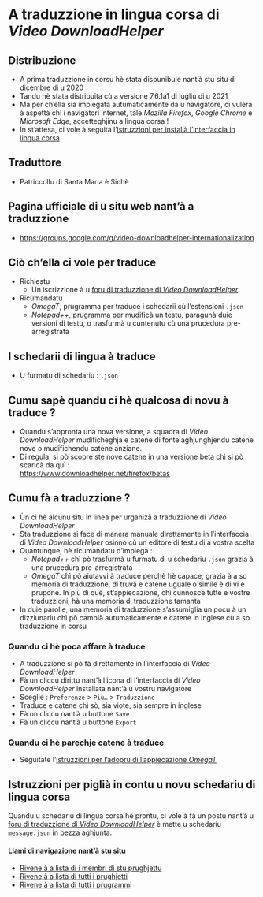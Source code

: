 # A traduzzione in lingua corsa di _Video DownloadHelper_

## Distribuzione
- A prima traduzzione in corsu hè stata dispunibule nant’à stu situ di dicembre di u 2020
- Tandu hè stata distribuita cù a versione 7.6.1a1 di lugliu di u 2021
- Ma per ch’ella sia impiegata autumaticamente da u navigatore, ci vulerà à aspettà chì i navigatori internet, tale _Mozilla Firefox_, _Google Chrome_ è _Microsoft Edge_, accetteghjinu a lingua corsa !
- In st’attesa, ci vole à seguità l’[istruzzioni per installà l’interfaccia in lingua corsa](Installazione.md)

## Traduttore
- Patriccollu di Santa Maria è Sichè

## Pagina ufficiale di u situ web nant’à a traduzzione
- https://groups.google.com/g/video-downloadhelper-internationalization

## Ciò ch’ella ci vole per traduce
- Richiestu
  - Un iscrizzione à u [foru di traduzzione di _Video DownloadHelper_](https://groups.google.com/g/video-downloadhelper-internationalization)
- Ricumandatu
  - _OmegaT_, prugramma per traduce i schedarii cù l’estensioni `.json`
  - _Notepad++_, prugramma per mudificà un testu, paragunà duie versioni di testu, o trasfurmà u cuntenutu cù una prucedura pre-arregistrata

## I schedarii di lingua à traduce

- U furmatu di schedariu : `.json`

## Cumu sapè quandu ci hè qualcosa di novu à traduce ?

- Quandu s’appronta una nova versione, a squadra di _Video DownloadHelper_ mudificheghja e catene di fonte aghjunghjendu catene nove o mudifichendu catene anziane.
- Di regula, si pò scopre ste nove catene in una versione beta chì si pò scaricà da quì :  
  https://www.downloadhelper.net/firefox/betas

## Cumu fà a traduzzione ?

- Ùn ci hè alcunu situ in linea per urganizà a traduzzione di _Video DownloadHelper_
- Sta traduzzione si face di manera manuale direttamente in l’interfaccia di _Video DownloadHelper_ osinnò cù un editore di testu di a vostra scelta
- Quantunque, hè ricumandatu d’impiegà :
  - _Notepad++_ chì pò trasfurmà u furmatu di u schedariu `.json` grazia à una prucedura pre-arregistrata
  - _OmegaT_ chì pò aiutavvi à traduce perchè hè capace, grazia à a so memoria di traduzzione, di truvà e catene uguale o simile è di vi e prupone. In più di què, st’appiecazione, chì cunnosce tutte e vostre traduzzioni, hà una memoria di traduzzione tamanta
- In duie parolle, una memoria di traduzzione s’assumiglia un pocu à un dizziunariu chì pò cambià autumaticamente e catene in inglese cù a so traduzzione in corsu

### Quandu ci hè poca affare à traduce
- A traduzzione si pò fà direttamente in l’interfaccia di _Video DownloadHelper_
- Fà un cliccu dirittu nant’à l’icona di l’interfaccia di _Video DownloadHelper_ installata nant’à u vostru navigatore
- Sceglie : `Preferenze` > `Più…` > `Traduzzione`
- Traduce e catene chì sò, sia viote, sia sempre in inglese
- Fà un cliccu nant’à u buttone `Save`
- Fà un cliccu nant’à u buttone `Export`

### Quandu ci hè parechje catene à traduce
- Seguitate l’[istruzzioni per l’adopru di l’appiecazione _OmegaT_](OmegaT.md)

## Istruzzioni per piglià in contu u novu schedariu di lingua corsa

Quandu u schedariu di lingua corsa hè prontu, ci vole à fà un postu nant’à u [foru di traduzzione di _Video DownloadHelper_](https://groups.google.com/g/video-downloadhelper-internationalization) è mette u schedariu `message.json` in pezza aghjunta.

#### Liami di navigazione nant’à stu situ
- [Rivene à a lista di i membri di stu prughjettu](./)
- [Rivene à a lista di tutti i prughjetti](../)
- [Rivene à a lista di tutti i prugrammi](../../../../#readme)
